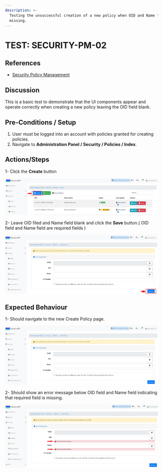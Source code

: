 ```yaml
---
description: >-
  Testing the unsuccessful creation of a new policy when OID and Name fields
  missing.
---
```


# TEST: SECURITY-PM-02

## References

* [Security Policy Management](../../../../../operations/security-administration/security-policy-management.md)

## Discussion

This is a basic test to demonstrate that the UI components appear and operate correctly when creating a new policy leaving the OID field blank.



## Pre-Conditions / Setup

1. User must be logged into an account with policies granted for creating policies.
2. Navigate to **Administration Panel / Security / Policies / Index**.

## Actions/Steps

1- Click the **Create** button 

![](../../../../../../.gitbook/assets/1%20%287%29.jpg)

2- Leave OID filed and Name field blank and click the **Save** button.\( OID field and Name field are required fields \) 

![](../../../../../../.gitbook/assets/dnld2.jpg)

## Expected Behaviour

1- Should navigate to the new Create Policy page.

![](../../../../../../.gitbook/assets/dnld1.jpg)

2- Should show an error message below OID field and Name field indicating that required field is missing.

![](../../../../../../.gitbook/assets/2%20%283%29.jpg)

 

